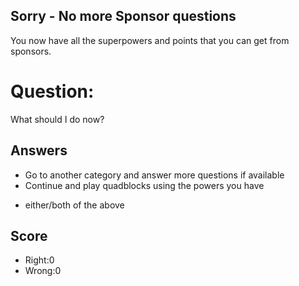 ## Sorry - No more Sponsor questions
You now have all the superpowers and points that you can get
from sponsors.

# Question:
What should I do now?

## Answers
- Go to another category and answer more questions if available
- Continue and play quadblocks using the powers you have
* either/both of the above


## Score
- Right:0
- Wrong:0
